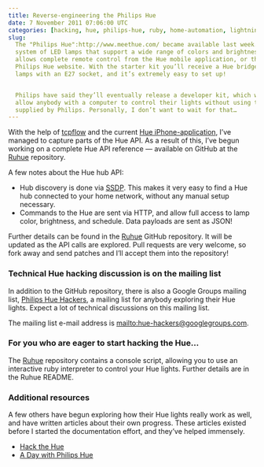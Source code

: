 ```yaml
---
title: Reverse-engineering the Philips Hue
date: 7 November 2011 07:06:00 UTC
categories: [hacking, hue, philips-hue, ruby, home-automation, lightning]
slug:
  The "Philips Hue":http://www.meethue.com/ became available last week.  It’s a
  system of LED lamps that support a wide range of colors and brightness, and
  allows complete remote control from the Hue mobile application, or the
  Philips Hue website. With the starter kit you’ll receive a Hue bridge, three
  lamps with an E27 socket, and it’s extremely easy to set up!


  Philips have said they’ll eventually release a developer kit, which would
  allow anybody with a computer to control their lights without using the app
  supplied by Philips. Personally, I don’t want to wait for that…
---
```


With the help of [tcpflow][] and the current [Hue iPhone-application][], I’ve managed to
capture parts of the Hue API. As a result of this, I’ve begun working on a complete Hue API
reference — available on GitHub at the [Ruhue][] repository.

A few notes about the Hue hub API:

- Hub discovery is done via [SSDP][]. This makes it very easy to find a Hue hub connected
  to your home network, without any manual setup necessary.
- Commands to the Hue are sent via HTTP, and allow full access to lamp color, brightness,
  and schedule. Data payloads are sent as JSON!

Further details can be found in the [Ruhue][] GitHub repository. It will be updated as the
API calls are explored. Pull requests are very welcome, so fork away and send patches and
I’ll accept them into the repository!

### Technical Hue hacking discussion is on the mailing list

In addition to the GitHub repository, there is also a Google Groups mailing
list, [Philips Hue Hackers][], a mailing list for anybody exploring their Hue
lights. Expect a lot of technical discussions on this mailing list.

The mailing list e-mail address is <mailto:hue-hackers@googlegroups.com>.

[tcpflow]: https://itunes.apple.com/us/app/philips-hue/id557206189?mt=8
[Hue iPhone-application]: https://itunes.apple.com/us/app/philips-hue/id557206189?mt=8
[SSDP]: http://en.wikipedia.org/wiki/Simple_Service_Discovery_Protocol
[Philips Hue Hackers]: https://groups.google.com/forum/#!forum/hue-hackers

### For you who are eager to start hacking the Hue…

The [Ruhue][] repository contains a console script, allowing you
to use an interactive ruby interpreter to control your Hue lights. Further details
are in the Ruhue README.

### Additional resources

A few others have begun exploring how their Hue lights really work as well, and
have written articles about their own progress. These articles existed before
I started the documentation effort, and they’ve helped immensely.

- [Hack the Hue](http://rsmck.co.uk/hue)
- [A Day with Philips Hue](http://www.nerdblog.com/2012/10/a-day-with-philips-hue.html?showComment=1352172383498)

[Ruhue]: https://github.com/Burgestrand/ruhue
